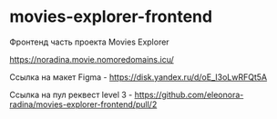 # movies-explorer-frontend
Фронтенд часть проекта Movies Explorer

https://noradina.movie.nomoredomains.icu/

Ссылка на макет Figma - https://disk.yandex.ru/d/oE_I3oLwRFQt5A

Ссылка на пул реквест level 3 - https://github.com/eleonora-radina/movies-explorer-frontend/pull/2
